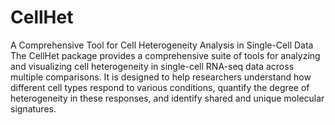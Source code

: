 # CellHet
A Comprehensive Tool for Cell Heterogeneity Analysis in Single-Cell Data
The CellHet package provides a comprehensive suite of tools for analyzing and visualizing cell heterogeneity in single-cell RNA-seq data across multiple comparisons. It is designed to help researchers understand how different cell types respond to various conditions, quantify the degree of heterogeneity in these responses, and identify shared and unique molecular signatures.
